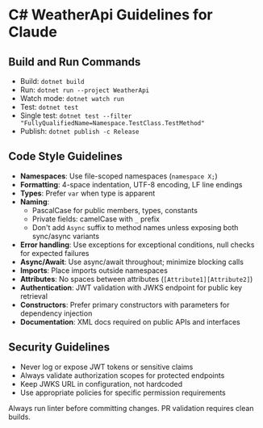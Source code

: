 # C# WeatherApi Guidelines for Claude

## Build and Run Commands
- Build: `dotnet build`
- Run: `dotnet run --project WeatherApi`
- Watch mode: `dotnet watch run`
- Test: `dotnet test`
- Single test: `dotnet test --filter "FullyQualifiedName=Namespace.TestClass.TestMethod"`
- Publish: `dotnet publish -c Release`

## Code Style Guidelines
- **Namespaces**: Use file-scoped namespaces (`namespace X;`)
- **Formatting**: 4-space indentation, UTF-8 encoding, LF line endings
- **Types**: Prefer `var` when type is apparent
- **Naming**: 
  - PascalCase for public members, types, constants
  - Private fields: camelCase with `_` prefix
  - Don't add `Async` suffix to method names unless exposing both sync/async variants
- **Error handling**: Use exceptions for exceptional conditions, null checks for expected failures
- **Async/Await**: Use async/await throughout; minimize blocking calls
- **Imports**: Place imports outside namespaces
- **Attributes**: No spaces between attributes (`[Attribute1][Attribute2]`)
- **Authentication**: JWT validation with JWKS endpoint for public key retrieval
- **Constructors**: Prefer primary constructors with parameters for dependency injection
- **Documentation**: XML docs required on public APIs and interfaces

## Security Guidelines
- Never log or expose JWT tokens or sensitive claims
- Always validate authorization scopes for protected endpoints
- Keep JWKS URL in configuration, not hardcoded
- Use appropriate policies for specific permission requirements

Always run linter before committing changes. PR validation requires clean builds.